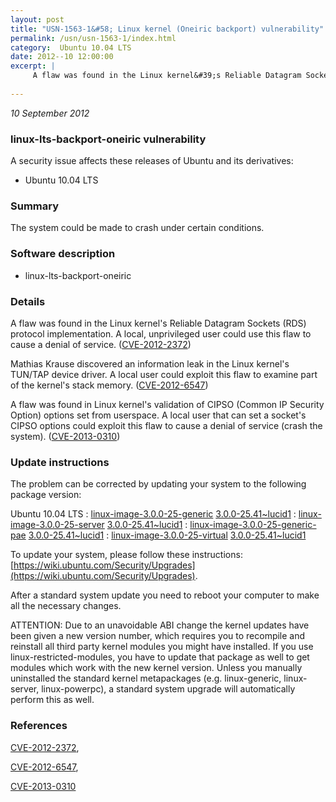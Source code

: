 ```yaml
---
layout: post
title: "USN-1563-1&#58; Linux kernel (Oneiric backport) vulnerability"
permalink: /usn/usn-1563-1/index.html
category:  Ubuntu 10.04 LTS
date: 2012--10 12:00:00
excerpt: |
     A flaw was found in the Linux kernel&#39;s Reliable Datagram Sockets (RDS) protocol implementation. A local, unprivileged user could use this flaw to cause a denial of service. ([CVE-2012-2372](http://people.ubuntu.com/~ubuntu-security/cve/CVE-2012-2372))
    
--- 
```

 
 

*10 September 2012*

### linux-lts-backport-oneiric vulnerability

A security issue affects these releases of Ubuntu and its derivatives:

* Ubuntu 10.04 LTS

### Summary

The system could be made to crash under certain conditions. 

### Software description

* linux-lts-backport-oneiric 

### Details

 A flaw was found in the Linux kernel&#39;s Reliable Datagram Sockets (RDS) protocol implementation. A local, unprivileged user could use this flaw to cause a denial of service. ([CVE-2012-2372](http://people.ubuntu.com/~ubuntu-security/cve/CVE-2012-2372))

Mathias Krause discovered an information leak in the Linux kernel&#39;s TUN/TAP device driver. A local user could exploit this flaw to examine part of the kernel&#39;s stack memory. ([CVE-2012-6547](http://people.ubuntu.com/~ubuntu-security/cve/CVE-2012-6547))

A flaw was found in Linux kernel&#39;s validation of CIPSO (Common IP Security Option) options set from userspace. A local user that can set a socket&#39;s CIPSO options could exploit this flaw to cause a denial of service (crash the system). ([CVE-2013-0310](http://people.ubuntu.com/~ubuntu-security/cve/CVE-2013-0310)) 

### Update instructions

The problem can be corrected by updating your system to the following package version:

Ubuntu 10.04 LTS
 : [linux-image-3.0.0-25-generic](https://launchpad.net/ubuntu/+source/linux-lts-backport-oneiric) <span> [3.0.0-25.41~lucid1](https://launchpad.net/ubuntu/+source/linux-lts-backport-oneiric/3.0.0-25.41~lucid1) </span> 
 : [linux-image-3.0.0-25-server](https://launchpad.net/ubuntu/+source/linux-lts-backport-oneiric) <span> [3.0.0-25.41~lucid1](https://launchpad.net/ubuntu/+source/linux-lts-backport-oneiric/3.0.0-25.41~lucid1) </span> 
 : [linux-image-3.0.0-25-generic-pae](https://launchpad.net/ubuntu/+source/linux-lts-backport-oneiric) <span> [3.0.0-25.41~lucid1](https://launchpad.net/ubuntu/+source/linux-lts-backport-oneiric/3.0.0-25.41~lucid1) </span> 
 : [linux-image-3.0.0-25-virtual](https://launchpad.net/ubuntu/+source/linux-lts-backport-oneiric) <span> [3.0.0-25.41~lucid1](https://launchpad.net/ubuntu/+source/linux-lts-backport-oneiric/3.0.0-25.41~lucid1) </span> 

To update your system, please follow these instructions: [https://wiki.ubuntu.com/Security/Upgrades](https://wiki.ubuntu.com/Security/Upgrades).

After a standard system update you need to reboot your computer to make all the necessary changes.

ATTENTION: Due to an unavoidable ABI change the kernel updates have been given a new version number, which requires you to recompile and reinstall all third party kernel modules you might have installed. If you use linux-restricted-modules, you have to update that package as well to get modules which work with the new kernel version. Unless you manually uninstalled the standard kernel metapackages (e.g. linux-generic, linux-server, linux-powerpc), a standard system upgrade will automatically perform this as well. 

### References

 
 [CVE-2012-2372](http://people.ubuntu.com/~ubuntu-security/cve/CVE-2012-2372), 

 [CVE-2012-6547](http://people.ubuntu.com/~ubuntu-security/cve/CVE-2012-6547), 

 [CVE-2013-0310](http://people.ubuntu.com/~ubuntu-security/cve/CVE-2013-0310)
 

